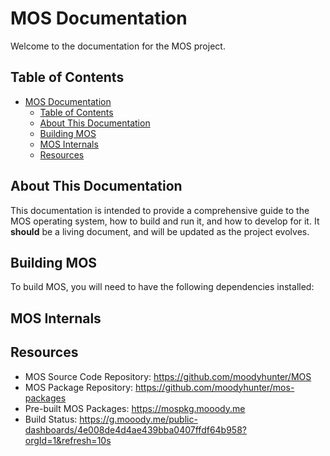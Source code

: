 # MOS Documentation

Welcome to the documentation for the MOS project.

## Table of Contents

- [MOS Documentation](#mos-documentation)
  - [Table of Contents](#table-of-contents)
  - [About This Documentation](#about-this-documentation)
  - [Building MOS](#building-mos)
  - [MOS Internals](#mos-internals)
  - [Resources](#resources)

## About This Documentation

This documentation is intended to provide a comprehensive guide to the MOS operating system, how to build and run it, and how to develop for it. It **should** be a living document, and will be updated as the project evolves.

## Building MOS

To build MOS, you will need to have the following dependencies installed:

## MOS Internals

## Resources

- MOS Source Code Repository: <https://github.com/moodyhunter/MOS>
- MOS Package Repository: <https://github.com/moodyhunter/mos-packages>
- Pre-built MOS Packages: <https://mospkg.mooody.me>
- Build Status: <https://g.mooody.me/public-dashboards/4e008de4d4ae439bba0407ffdf64b958?orgId=1&refresh=10s>
